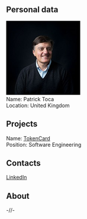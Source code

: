 ## Personal data
![patrick toca photo](photo/patrick_toca.jpg)  
Name:   Patrick Toca  
Location: United Kingdom  
## Projects 
Name: [TokenCard](../projects/tokencard.md)  
Position: Software Engineering   
## Contacts
[LinkedIn](https://www.linkedin.com/in/patrick-toca-42259b2/)  
## About
-//-
